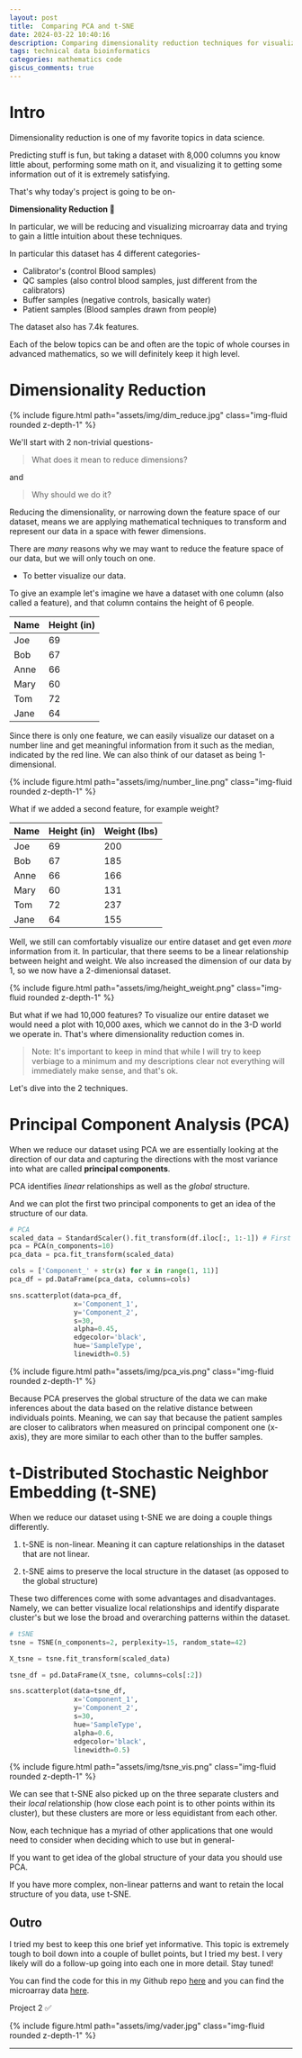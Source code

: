 ```yaml
---
layout: post
title:  Comparing PCA and t-SNE
date: 2024-03-22 10:40:16
description: Comparing dimensionality reduction techniques for visualizing microarray data
tags: technical data bioinformatics
categories: mathematics code
giscus_comments: true
---
```


# Intro

Dimensionality reduction is one of my favorite topics in data science.

Predicting stuff is fun, but taking a dataset with 8,000 columns you know little about, performing some math on it, and visualizing it to getting some information out of it is extremely satisfying.

That's why today's project is going to be on-

**Dimensionality Reduction 🎉**

In particular, we will be reducing and visualizing microarray data and trying to gain a little intuition about these techniques.

In particular this dataset has 4 different categories-

- Calibrator's (control Blood samples)
- QC samples (also control blood samples, just different from the calibrators)
- Buffer samples (negative controls, basically water)
- Patient samples (Blood samples drawn from people)

The dataset also has 7.4k features.

Each of the below topics can be and often are the topic of whole courses in advanced mathematics, so we will definitely keep it high level.

# Dimensionality Reduction

<div class="row mt-3">
   <div class="col-sm mt-3 mt-md-0">
       {% include figure.html path="assets/img/dim_reduce.jpg" class="img-fluid rounded z-depth-1" %}
   </div>
</div>

We'll start with 2 non-trivial questions-

> What does it mean to reduce dimensions?

and

> Why should we do it?

Reducing the dimensionality, or narrowing down the feature space of our dataset, means we are applying mathematical techniques to transform and represent our data in a space with fewer dimensions.

There are _many_ reasons why we may want to reduce the feature space of our data, but we will only touch on one.

- To better visualize our data.

To give an example let's imagine we have a dataset with one column (also called a feature), and that column contains the height of 6 people.

| Name | Height (in) |
| ---- | ----------- |
| Joe  |     69      |
| Bob  |     67      |
| Anne |     66      |
| Mary |     60      |
| Tom  |     72      |
| Jane |     64      |

Since there is only one feature, we can easily visualize our dataset on a number line and get meaningful information from it such as the median, indicated by the red line. We can also think of our dataset as being 1-dimensional.

<div class="row mt-3">
   <div class="col-sm mt-3 mt-md-0">
       {% include figure.html path="assets/img/number_line.png" class="img-fluid rounded z-depth-1" %}
   </div>
</div>

What if we added a second feature, for example weight? 


| Name | Height (in) | Weight (lbs) |
| ---- | ----------- | ------------ |
| Joe  |     69      |     200      |
| Bob  |     67      |     185      |
| Anne |     66      |     166      |
| Mary |     60      |     131      |
| Tom  |     72      |     237      |
| Jane |     64      |     155      |


Well, we still can comfortably visualize our entire dataset and get even _more_ information from it. In particular, that there seems to be a linear relationship between height and weight. We also increased the dimension of our data by 1, so we now have a 2-dimenionsal dataset.

<div class="row mt-3">
   <div class="col-sm mt-3 mt-md-0">
       {% include figure.html path="assets/img/height_weight.png" class="img-fluid rounded z-depth-1" %}
   </div>
</div>

But what if we had 10,000 features? To visualize our entire dataset we would need a plot with 10,000 axes, which we cannot do in the 3-D world we operate in. That's where dimensionality reduction comes in.

> Note: It's important to keep in mind that while I will try to keep verbiage to a minimum and my descriptions clear not everything will immediately make sense, and that's ok.

Let's dive into the 2 techniques.

# Principal Component Analysis (PCA)

When we reduce our dataset using PCA we are essentially looking at the direction of our data and capturing the directions with the most variance into what are called **principal components**. 

PCA identifies _linear_ relationships as well as the _global_ structure.

And we can plot the first two principal components to get an idea of the structure of our data.

```python
# PCA
scaled_data = StandardScaler().fit_transform(df.iloc[:, 1:-1]) # First row is categorical data
pca = PCA(n_components=10)
pca_data = pca.fit_transform(scaled_data)

cols = ['Component_' + str(x) for x in range(1, 11)]
pca_df = pd.DataFrame(pca_data, columns=cols)

sns.scatterplot(data=pca_df,
                x='Component_1', 
                y='Component_2', 
                s=30, 
                alpha=0.45, 
                edgecolor='black',
                hue='SampleType', 
                linewidth=0.5)
```
<div class="row mt-3">
   <div class="col-sm mt-3 mt-md-0">
       {% include figure.html path="assets/img/pca_vis.png" class="img-fluid rounded z-depth-1" %}
   </div>
</div>

Because PCA preserves the global structure of the data we can make inferences about the data based on the relative distance between individuals points. Meaning, we can say that because the patient samples are closer to calibrators when measured on principal component one (x-axis), they are more similar to each other than to the buffer samples.

# t-Distributed Stochastic Neighbor Embedding (t-SNE)

When we reduce our dataset using t-SNE we are doing a couple things differently.

1. t-SNE is non-linear. Meaning it can capture relationships in the dataset that are not linear.

2. t-SNE aims to preserve the local structure in the dataset (as opposed to the global structure)

These two differences come with some advantages and disadvantages. Namely, we can better visualize local relationships and identify disparate cluster's but we lose the broad and overarching patterns within the dataset.

```python
# tSNE
tsne = TSNE(n_components=2, perplexity=15, random_state=42)

X_tsne = tsne.fit_transform(scaled_data)

tsne_df = pd.DataFrame(X_tsne, columns=cols[:2])

sns.scatterplot(data=tsne_df,
                x='Component_1', 
                y='Component_2', 
                s=30, 
                hue='SampleType', 
                alpha=0.6, 
                edgecolor='black', 
                linewidth=0.5)
```

<div class="row mt-3">
    <div class="col-sm mt-3 mt-md-0">
        {% include figure.html path="assets/img/tsne_vis.png" class="img-fluid rounded z-depth-1" %}
    </div>
</div>

We can see that t-SNE also picked up on the three separate clusters and their *local* relationship (how close each point is to other points within its cluster), but these clusters are more or less equidistant from each other.

Now, each technique has a myriad of other applications that one would need to consider when deciding which to use but in general-

If you want to get idea of the global structure of your data you should use PCA. 

If you have more complex, non-linear patterns and want to retain the local structure of you data, use t-SNE.

## Outro
I tried my best to keep this one brief yet informative. This topic is extremely tough to boil down into a couple of bullet points, but I tried my best. I very likely will do a follow-up going into each one in more detail. Stay tuned! 

You can find the code for this in my Github repo [here](https://github.com/jonathjd/thirty_projects) and you can find the microarray data [here](https://github.com/SomaLogic/SomaLogic-Data).

Project 2 ✅

<div class="row mt-3">
    <div class="col-sm mt-3 mt-md-0">
        {% include figure.html path="assets/img/vader.jpg" class="img-fluid rounded z-depth-1" %}
    </div>
</div>

<script type="text/javascript" src="https://cdnjs.buymeacoffee.com/1.0.0/button.prod.min.js" data-name="bmc-button" data-slug="jdickinson" data-color="#5F7FFF" data-emoji=""  data-font="Lato" data-text="Buy me a coffee" data-outline-color="#000000" data-font-color="#ffffff" data-coffee-color="#FFDD00" ></script>

<hr>
